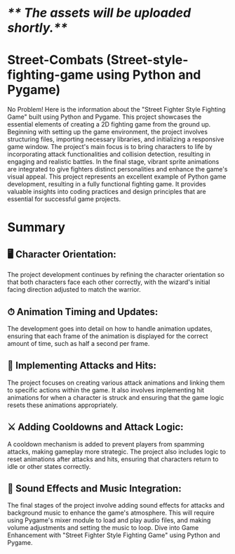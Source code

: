 # _** The assets will be uploaded shortly.**_

# Street-Combats (Street-style-fighting-game using Python and Pygame)
No Problem! Here is the information about the "Street Fighter Style Fighting Game" built using Python and Pygame. This project showcases the essential elements of creating a 2D fighting game from the ground up. Beginning with setting up the game environment, the project involves structuring files, importing necessary libraries, and initializing a responsive game window.
The project's main focus is to bring characters to life by incorporating attack functionalities and collision detection, resulting in engaging and realistic battles. In the final stage, vibrant sprite animations are integrated to give fighters distinct personalities and enhance the game's visual appeal.
This project represents an excellent example of Python game development, resulting in a fully functional fighting game. It provides valuable insights into coding practices and design principles that are essential for successful game projects.
# Summary
## 🖥 Character Orientation: 
The project development continues by refining the character orientation so that both characters face each other correctly, with the wizard's initial facing direction adjusted to match the warrior. 
## ⏱ Animation Timing and Updates: 
The development goes into detail on how to handle animation updates, ensuring that each frame of the animation is displayed for the correct amount of time, such as half a second per frame.
## 🤺 Implementing Attacks and Hits: 
The project focuses on creating various attack animations and linking them to specific actions within the game. It also involves implementing hit animations for when a character is struck and ensuring that the game logic resets these animations appropriately. 
## ⚔  Adding Cooldowns and Attack Logic: 
A cooldown mechanism is added to prevent players from spamming attacks, making gameplay more strategic. The project also includes logic to reset animations after attacks and hits, ensuring that characters return to idle or other states correctly. 
## 🎼 Sound Effects and Music Integration: 
The final stages of the project involve adding sound effects for attacks and background music to enhance the game's atmosphere. This will require using Pygame's mixer module to load and play audio files, and making volume adjustments and setting the music to loop.
Dive into Game Enhancement with "Street Fighter Style Fighting Game" using Python and Pygame.
